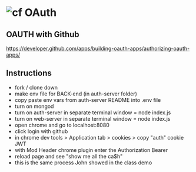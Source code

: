 ![cf](http://i.imgur.com/7v5ASc8.png) OAuth
===
## OAUTH with Github
https://developer.github.com/apps/building-oauth-apps/authorizing-oauth-apps/

## Instructions
* fork / clone down
* make env file for BACK-end (in auth-server folder)
* copy paste env vars from auth-server README into .env file
* turn on mongod
* turn on auth-server in separate terminal window = node index.js
* turn on web-server in separate terminal window = node index.js
* open chrome and go to localhost:8080
* click login with github
* in chrome dev tools > Application tab > cookies > copy "auth" cookie JWT
* with Mod Header chrome plugin enter the Authorization Bearer <JWT>
* reload page and see "show me all the ca$h"
* this is the same process John showed in the class demo